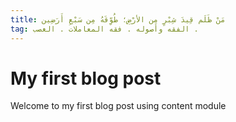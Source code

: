 ```yaml
---
title: مَنْ ظَلَم قِيدَ شِبْرٍ مِن الأرْضِ؛ طُوِّقَهُ مِن سَبْعِ أَرَضِين
tag: الفقه وأصوله . فقه المعاملات . الغصب .
---
```


# My first blog post

Welcome to my first blog post using content module